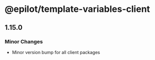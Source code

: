 # @epilot/template-variables-client

## 1.15.0

### Minor Changes

- Minor version bump for all client packages

